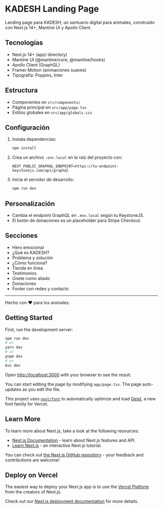 # KADESH Landing Page

Landing page para KADESH, un santuario digital para animales, construido con Next.js 14+, Mantine UI y Apollo Client.

## Tecnologías
- Next.js 14+ (app/ directory)
- Mantine UI (@mantine/core, @mantine/hooks)
- Apollo Client (GraphQL)
- Framer Motion (animaciones suaves)
- Tipografía: Poppins, Inter

## Estructura
- Componentes en `src/components/`
- Página principal en `src/app/page.tsx`
- Estilos globales en `src/app/globals.css`

## Configuración
1. Instala dependencias:
   ```bash
   npm install
   ```
2. Crea un archivo `.env.local` en la raíz del proyecto con:
   ```env
   NEXT_PUBLIC_GRAPHQL_ENDPOINT=https://tu-endpoint-keystonejs.com/api/graphql
   ```
3. Inicia el servidor de desarrollo:
   ```bash
   npm run dev
   ```

## Personalización
- Cambia el endpoint GraphQL en `.env.local` según tu KeystoneJS.
- El botón de donaciones es un placeholder para Stripe Checkout.

## Secciones
- Hero emocional
- ¿Qué es KADESH?
- Problema y solución
- ¿Cómo funciona?
- Tienda en línea
- Testimonios
- Únete como aliado
- Donaciones
- Footer con redes y contacto

---
Hecho con ❤️ para los animales.

## Getting Started

First, run the development server:

```bash
npm run dev
# or
yarn dev
# or
pnpm dev
# or
bun dev
```

Open [http://localhost:3000](http://localhost:3000) with your browser to see the result.

You can start editing the page by modifying `app/page.tsx`. The page auto-updates as you edit the file.

This project uses [`next/font`](https://nextjs.org/docs/app/building-your-application/optimizing/fonts) to automatically optimize and load [Geist](https://vercel.com/font), a new font family for Vercel.

## Learn More

To learn more about Next.js, take a look at the following resources:

- [Next.js Documentation](https://nextjs.org/docs) - learn about Next.js features and API.
- [Learn Next.js](https://nextjs.org/learn) - an interactive Next.js tutorial.

You can check out [the Next.js GitHub repository](https://github.com/vercel/next.js) - your feedback and contributions are welcome!

## Deploy on Vercel

The easiest way to deploy your Next.js app is to use the [Vercel Platform](https://vercel.com/new?utm_medium=default-template&filter=next.js&utm_source=create-next-app&utm_campaign=create-next-app-readme) from the creators of Next.js.

Check out our [Next.js deployment documentation](https://nextjs.org/docs/app/building-your-application/deploying) for more details.
